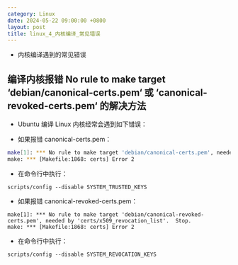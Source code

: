 ```yaml
---
category: Linux
date: 2024-05-22 09:00:00 +0800
layout: post
title: linux_4_内核编译_常见错误
---
```


+ 内核编译遇到的常见错误

## 编译内核报错 No rule to make target ‘debian/canonical-certs.pem‘ 或 ‘canonical-revoked-certs.pem‘ 的解决方法

+ Ubuntu 编译 Linux 内核经常会遇到如下错误：

+ 如果报错 canonical-certs.pem：
```bash
make[1]: *** No rule to make target 'debian/canonical-certs.pem', needed by 'certs/x509_certificate_list'.  Stop.
make: *** [Makefile:1868: certs] Error 2
```
+ 在命令行中执行：
```
scripts/config --disable SYSTEM_TRUSTED_KEYS
```

+ 如果报错 canonical-revoked-certs.pem：
```
make[1]: *** No rule to make target 'debian/canonical-revoked-certs.pem', needed by 'certs/x509_revocation_list'.  Stop.
make: *** [Makefile:1868: certs] Error 2
```
+ 在命令行中执行：
```
scripts/config --disable SYSTEM_REVOCATION_KEYS
```